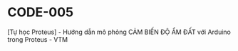# CODE-005
[Tự học Proteus] - Hướng dẫn mô phỏng CẢM BIẾN ĐỘ ẨM ĐẤT với Arduino trong Proteus - VTM
